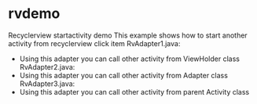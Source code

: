 # rvdemo
Recyclerview startactivity demo
This example shows how to start another activity from recyclerview click item
RvAdapter1.java:
* Using this adapter you can call other activity from ViewHolder class
RvAdapter2.java:
* Using this adapter you can call other activity from Adapter class
RvAdapter3.java:
* Using this adapter you can call other activity from parent Activity class
